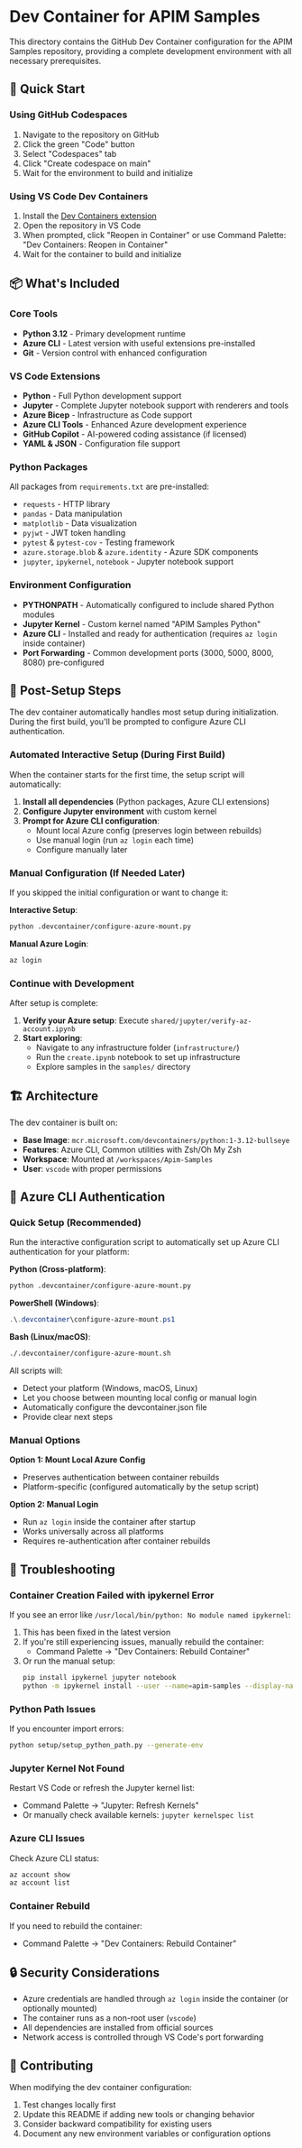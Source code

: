 # Dev Container for APIM Samples

This directory contains the GitHub Dev Container configuration for the APIM Samples repository, providing a complete development environment with all necessary prerequisites.

## 🚀 Quick Start

### Using GitHub Codespaces

1. Navigate to the repository on GitHub
2. Click the green "Code" button
3. Select "Codespaces" tab
4. Click "Create codespace on main"
5. Wait for the environment to build and initialize

### Using VS Code Dev Containers

1. Install the [Dev Containers extension](https://marketplace.visualstudio.com/items?itemName=ms-vscode-remote.remote-containers)
2. Open the repository in VS Code
3. When prompted, click "Reopen in Container" or use Command Palette: "Dev Containers: Reopen in Container"
4. Wait for the container to build and initialize

## 📦 What's Included

### Core Tools
- **Python 3.12** - Primary development runtime
- **Azure CLI** - Latest version with useful extensions pre-installed
- **Git** - Version control with enhanced configuration

### VS Code Extensions
- **Python** - Full Python development support
- **Jupyter** - Complete Jupyter notebook support with renderers and tools
- **Azure Bicep** - Infrastructure as Code support
- **Azure CLI Tools** - Enhanced Azure development experience
- **GitHub Copilot** - AI-powered coding assistance (if licensed)
- **YAML & JSON** - Configuration file support

### Python Packages
All packages from `requirements.txt` are pre-installed:
- `requests` - HTTP library
- `pandas` - Data manipulation
- `matplotlib` - Data visualization
- `pyjwt` - JWT token handling
- `pytest` & `pytest-cov` - Testing framework
- `azure.storage.blob` & `azure.identity` - Azure SDK components
- `jupyter`, `ipykernel`, `notebook` - Jupyter notebook support

### Environment Configuration
- **PYTHONPATH** - Automatically configured to include shared Python modules
- **Jupyter Kernel** - Custom kernel named "APIM Samples Python"
- **Azure CLI** - Installed and ready for authentication (requires `az login` inside container)
- **Port Forwarding** - Common development ports (3000, 5000, 8000, 8080) pre-configured

## 🔧 Post-Setup Steps

The dev container automatically handles most setup during initialization. During the first build, you'll be prompted to configure Azure CLI authentication.

### Automated Interactive Setup (During First Build)
When the container starts for the first time, the setup script will automatically:
1. **Install all dependencies** (Python packages, Azure CLI extensions)
2. **Configure Jupyter environment** with custom kernel
3. **Prompt for Azure CLI configuration**:
   - Mount local Azure config (preserves login between rebuilds)
   - Use manual login (run `az login` each time)
   - Configure manually later

### Manual Configuration (If Needed Later)
If you skipped the initial configuration or want to change it:

**Interactive Setup**:
```bash
python .devcontainer/configure-azure-mount.py
```

**Manual Azure Login**:
```bash
az login
```

### Continue with Development
After setup is complete:
1. **Verify your Azure setup**: Execute `shared/jupyter/verify-az-account.ipynb`
2. **Start exploring**:
   - Navigate to any infrastructure folder (`infrastructure/`)
   - Run the `create.ipynb` notebook to set up infrastructure
   - Explore samples in the `samples/` directory

## 🏗️ Architecture

The dev container is built on:
- **Base Image**: `mcr.microsoft.com/devcontainers/python:1-3.12-bullseye`
- **Features**: Azure CLI, Common utilities with Zsh/Oh My Zsh
- **Workspace**: Mounted at `/workspaces/Apim-Samples`
- **User**: `vscode` with proper permissions

## 🔄 Azure CLI Authentication

### Quick Setup (Recommended)

Run the interactive configuration script to automatically set up Azure CLI authentication for your platform:

**Python (Cross-platform)**:
```bash
python .devcontainer/configure-azure-mount.py
```

**PowerShell (Windows)**:
```powershell
.\.devcontainer\configure-azure-mount.ps1
```

**Bash (Linux/macOS)**:
```bash
./.devcontainer/configure-azure-mount.sh
```

All scripts will:
- Detect your platform (Windows, macOS, Linux)
- Let you choose between mounting local config or manual login
- Automatically configure the devcontainer.json file
- Provide clear next steps

### Manual Options

**Option 1: Mount Local Azure Config**
- Preserves authentication between container rebuilds
- Platform-specific (configured automatically by the setup script)

**Option 2: Manual Login**
- Run `az login` inside the container after startup
- Works universally across all platforms
- Requires re-authentication after container rebuilds

## 🐛 Troubleshooting

### Container Creation Failed with ipykernel Error
If you see an error like `/usr/local/bin/python: No module named ipykernel`:
1. This has been fixed in the latest version
2. If you're still experiencing issues, manually rebuild the container:
   - Command Palette → "Dev Containers: Rebuild Container"
3. Or run the manual setup:
   ```bash
   pip install ipykernel jupyter notebook
   python -m ipykernel install --user --name=apim-samples --display-name="APIM Samples Python"
   ```

### Python Path Issues
If you encounter import errors:
```bash
python setup/setup_python_path.py --generate-env
```

### Jupyter Kernel Not Found
Restart VS Code or refresh the Jupyter kernel list:
- Command Palette → "Jupyter: Refresh Kernels"
- Or manually check available kernels: `jupyter kernelspec list`

### Azure CLI Issues
Check Azure CLI status:
```bash
az account show
az account list
```

### Container Rebuild
If you need to rebuild the container:
- Command Palette → "Dev Containers: Rebuild Container"

## 🔒 Security Considerations

- Azure credentials are handled through `az login` inside the container (or optionally mounted)
- The container runs as a non-root user (`vscode`)
- All dependencies are installed from official sources
- Network access is controlled through VS Code's port forwarding

## 🤝 Contributing

When modifying the dev container configuration:
1. Test changes locally first
2. Update this README if adding new tools or changing behavior
3. Consider backward compatibility for existing users
4. Document any new environment variables or configuration options

